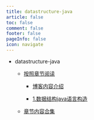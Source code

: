 ```yaml
---
title: datastructure-java
article: false
toc: false
comment: false
footer: false
pageInfo: false
icon: navigate
---
```


- datastructure-java

    - <a class="breadcrumb-link" target="_blank" href="shardings">按照章节阅读</a>


        - <a class="breadcrumb-link" target="_blank" href="shardings/datastructure-java-chapter-0.博客内容介绍.html">博客内容介绍</a>

        - <a class="breadcrumb-link" target="_blank" href="shardings/datastructure-java-chapter-1.数据结构java语言构造.html">1.数据结构java语言构造</a>

    - <a class="breadcrumb-link" target="_blank" href="datastructure-java.html#intro">章节内容合集</a>
